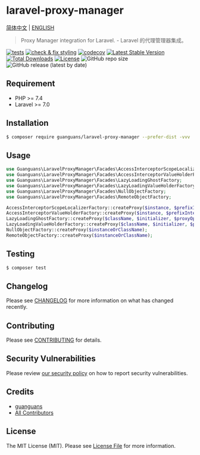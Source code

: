 # laravel-proxy-manager

[简体中文](README-zh_CN.md) | [ENGLISH](README.md)

> Proxy Manager integration for Laravel. - Laravel 的代理管理器集成。

[![tests](https://github.com/guanguans/laravel-proxy-manager/workflows/tests/badge.svg)](https://github.com/guanguans/laravel-proxy-manager/actions)
[![check & fix styling](https://github.com/guanguans/laravel-proxy-manager/actions/workflows/php-cs-fixer.yml/badge.svg)](https://github.com/guanguans/laravel-proxy-manager/actions)
[![codecov](https://codecov.io/gh/guanguans/laravel-proxy-manager/branch/main/graph/badge.svg?token=URGFAWS6S4)](https://codecov.io/gh/guanguans/laravel-proxy-manager)
[![Latest Stable Version](https://poser.pugx.org/guanguans/laravel-proxy-manager/v)](//packagist.org/packages/guanguans/laravel-proxy-manager)
[![Total Downloads](https://poser.pugx.org/guanguans/laravel-proxy-manager/downloads)](//packagist.org/packages/guanguans/laravel-proxy-manager)
[![License](https://poser.pugx.org/guanguans/laravel-proxy-manager/license)](//packagist.org/packages/guanguans/laravel-proxy-manager)
![GitHub repo size](https://img.shields.io/github/repo-size/guanguans/laravel-proxy-manager)
![GitHub release (latest by date)](https://img.shields.io/github/v/release/guanguans/laravel-proxy-manager)

## Requirement

* PHP >= 7.4
* Laravel >= 7.0

## Installation

```bash
$ composer require guanguans/laravel-proxy-manager --prefer-dist -vvv
```

## Usage

```php
use Guanguans\LaravelProxyManager\Facades\AccessInterceptorScopeLocalizerFactory;
use Guanguans\LaravelProxyManager\Facades\AccessInterceptorValueHolderFactory;
use Guanguans\LaravelProxyManager\Facades\LazyLoadingGhostFactory;
use Guanguans\LaravelProxyManager\Facades\LazyLoadingValueHolderFactory;
use Guanguans\LaravelProxyManager\Facades\NullObjectFactory;
use Guanguans\LaravelProxyManager\Facades\RemoteObjectFactory;

AccessInterceptorScopeLocalizerFactory::createProxy($instance, $prefixInterceptors, $suffixInterceptors);
AccessInterceptorValueHolderFactory::createProxy($instance, $prefixInterceptors, $suffixInterceptors);
LazyLoadingGhostFactory::createProxy($className, $initializer, $proxyOptions);
LazyLoadingValueHolderFactory::createProxy($className, $initializer, $proxyOptions);
NullObjectFactory::createProxy($instanceOrClassName);
RemoteObjectFactory::createProxy($instanceOrClassName);
```

## Testing

```bash
$ composer test
```

## Changelog

Please see [CHANGELOG](CHANGELOG.md) for more information on what has changed recently.

## Contributing

Please see [CONTRIBUTING](.github/CONTRIBUTING.md) for details.

## Security Vulnerabilities

Please review [our security policy](../../security/policy) on how to report security vulnerabilities.

## Credits

* [guanguans](https://github.com/guanguans)
* [All Contributors](../../contributors)

## License

The MIT License (MIT). Please see [License File](LICENSE) for more information.
